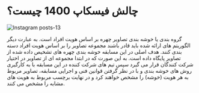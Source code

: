 # چالش فیسکاپ 1400 چیست؟
![Instagram posts-13](https://user-images.githubusercontent.com/94538977/142716302-201a2059-ee3a-4db6-8108-0bee327be0b5.jpg)

گروه بندی یا خوشه بندی تصاویر چهره بر اساس هویت افراد است. به عبارت دیگر الگوریتم های ارائه شده باید قادر باشند مجموعه تصاویر
را بر اساس هویت افراد دسته بندی کنند. هدف اصلی در این مسابقه خوشه بندی چهره های تشخیص داده شده از تصاویر پایگاه داده است. به این 
 صورت که در ابتدا مجموعه ای از تصاویر در اختیار شرکت کنندگان قرار می گیرد سپس تیم های شرکت کننده در این مسابقه با به کارگیری روش 
  های خوشه بندی و با در نظر گرفتن قوانین فنی و اجرایی مسابقه، تصاویر مربوط به هر هویت (خوشه) را مشخص خواهند کرد و در نهایت برچسب مربوط به هویت های مشابه را مشخص می کنند.
